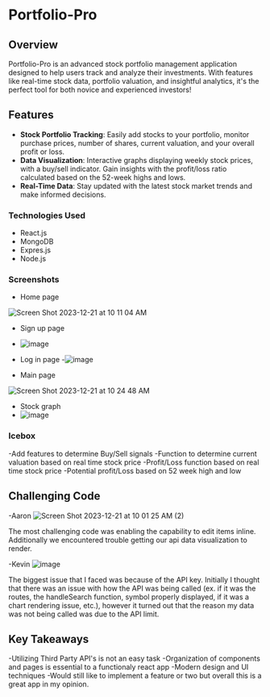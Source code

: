 # Portfolio-Pro


## Overview
Portfolio-Pro is an advanced stock portfolio management application designed to help users track and analyze their investments. With features like real-time stock data, portfolio valuation, and insightful analytics, it's the perfect tool for both novice and experienced investors! 

## Features
- **Stock Portfolio Tracking**: Easily add stocks to your portfolio, monitor purchase prices, number of shares, current valuation, and your overall profit or loss.
- **Data Visualization**: Interactive graphs displaying weekly stock prices, with a buy/sell indicator. Gain insights with the profit/loss ratio calculated based on the 52-week highs and lows.
- **Real-Time Data**: Stay updated with the latest stock market trends and make informed decisions.

### Technologies Used
- React.js
- MongoDB
- Expres.js
- Node.js 


### Screenshots 

- Home page
  
![Screen Shot 2023-12-21 at 10 11 04 AM](https://github.com/Asimmons8228/stocks-app/assets/96853510/45081997-5878-4782-b4d2-91436595bfbf)

- Sign up page
- ![image](https://github.com/Asimmons8228/stocks-app/assets/87548545/273d310c-cc7d-40cc-bae7-f38ad02c9207)

- Log in page
-![image](https://github.com/Asimmons8228/stocks-app/assets/87548545/c4b827eb-252e-452b-a348-dc9d6f4385c7)

- Main page
  
![Screen Shot 2023-12-21 at 10 24 48 AM](https://github.com/Asimmons8228/stocks-app/assets/96853510/88b95590-6d16-427c-a340-a7efe1a9ed83)

- Stock graph
- ![image](https://github.com/Asimmons8228/stocks-app/assets/87548545/2039711d-41df-4000-a26f-077c0dd7bc25)



### Icebox 
-Add features to determine Buy/Sell signals
-Function to determine current valuation based on real time stock price
-Profit/Loss function based on real time stock price
-Potential profit/Loss based on 52 week high and low


## Challenging Code

-Aaron
![Screen Shot 2023-12-21 at 10 01 25 AM (2)](https://github.com/Asimmons8228/stocks-app/assets/96853510/d4e4f82e-46c1-494a-92c2-b753f77d33e4)

The most challenging code was enabling the capability to edit items inline. Additionally we encountered trouble getting our api data visualization to render.

-Kevin
![image](https://github.com/Asimmons8228/stocks-app/assets/87548545/f8a50aa8-0721-48bc-ac8b-b3c809f21226)

The biggest issue that I faced was because of the API key. Initially I thought that there was an issue with how the API was being called (ex. if it was the routes, the handleSearch function, symbol properly displayed, if it was a chart rendering issue, etc.), however it turned out that the reason my data was not being called was due to the API limit. 


## Key Takeaways

-Utilizing Third Party API's is not an easy task
-Organization of components and pages is essential to a functionaly react app
-Modern design and UI techniques
-Would still like to implement a feature or two but overall this is a great app in my opinion.

